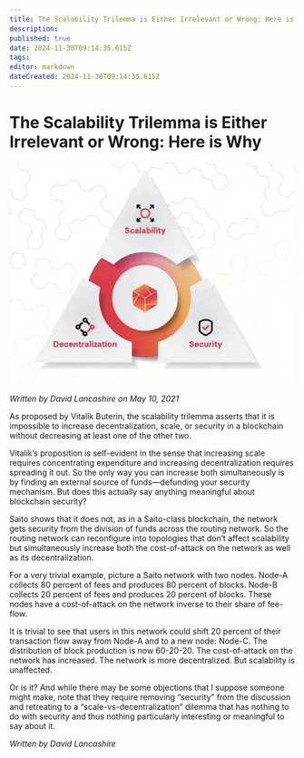 ```yaml
---
title: The Scalability Trilemma is Either Irrelevant or Wrong: Here is Why
description: 
published: true
date: 2024-11-30T09:14:35.615Z
tags: 
editor: markdown
dateCreated: 2024-11-30T09:14:35.615Z
---
```


# The Scalability Trilemma is Either Irrelevant or Wrong: Here is Why

![the-scalability-trilemma.webp](/blog/the-scalability-trilemma.webp)

*Written by David Lancashire on May 10, 2021*

As proposed by Vitalik Buterin, the scalability trilemma asserts that it is impossible to increase decentralization, scale, or security in a blockchain without decreasing at least one of the other two.

Vitalik’s proposition is self-evident in the sense that increasing scale requires concentrating expenditure and increasing decentralization requires spreading it out. So the only way you can increase both simultaneously is by finding an external source of funds—defunding your security mechanism. But does this actually say anything meaningful about blockchain security?

Saito shows that it does not, as in a Saito-class blockchain, the network gets security from the division of funds across the routing network. So the routing network can reconfigure into topologies that don’t affect scalability but simultaneously increase both the cost-of-attack on the network as well as its decentralization.

For a very trivial example, picture a Saito network with two nodes. Node-A collects 80 percent of fees and produces 80 percent of blocks. Node-B collects 20 percent of fees and produces 20 percent of blocks. These nodes have a cost-of-attack on the network inverse to their share of fee-flow.

It is trivial to see that users in this network could shift 20 percent of their transaction flow away from Node-A and to a new node: Node-C. The distribution of block production is now 60-20-20. The cost-of-attack on the network has increased. The network is more decentralized. But scalability is unaffected.

Or is it? And while there may be some objections that I suppose someone might make, note that they require removing “security” from the discussion and retreating to a “scale-vs-decentralization” dilemma that has nothing to do with security and thus nothing particularly interesting or meaningful to say about it.

*Written by David Lancashire*
